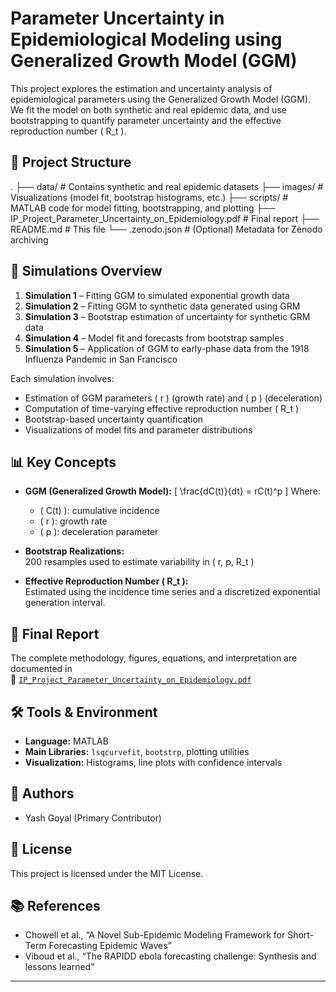 # Parameter Uncertainty in Epidemiological Modeling using Generalized Growth Model (GGM)

This project explores the estimation and uncertainty analysis of epidemiological parameters using the Generalized Growth Model (GGM). We fit the model on both synthetic and real epidemic data, and use bootstrapping to quantify parameter uncertainty and the effective reproduction number \( R_t \).

## 📁 Project Structure

. ├── data/ # Contains synthetic and real epidemic datasets ├── images/ # Visualizations (model fit, bootstrap histograms, etc.) ├── scripts/ # MATLAB code for model fitting, bootstrapping, and plotting ├── IP_Project_Parameter_Uncertainty_on_Epidemiology.pdf # Final report ├── README.md # This file └── .zenodo.json # (Optional) Metadata for Zenodo archiving


## 📌 Simulations Overview

1. **Simulation 1** – Fitting GGM to simulated exponential growth data  
2. **Simulation 2** – Fitting GGM to synthetic data generated using GRM  
3. **Simulation 3** – Bootstrap estimation of uncertainty for synthetic GRM data  
4. **Simulation 4** – Model fit and forecasts from bootstrap samples  
5. **Simulation 5** – Application of GGM to early-phase data from the 1918 Influenza Pandemic in San Francisco

Each simulation involves:
- Estimation of GGM parameters \( r \) (growth rate) and \( p \) (deceleration)
- Computation of time-varying effective reproduction number \( R_t \)
- Bootstrap-based uncertainty quantification
- Visualizations of model fits and parameter distributions

## 📊 Key Concepts

- **GGM (Generalized Growth Model):**
  \[
  \frac{dC(t)}{dt} = rC(t)^p
  \]
  Where:
  - \( C(t) \): cumulative incidence
  - \( r \): growth rate
  - \( p \): deceleration parameter

- **Bootstrap Realizations:**  
  200 resamples used to estimate variability in \( r, p, R_t \)

- **Effective Reproduction Number \( R_t \):**  
  Estimated using the incidence time series and a discretized exponential generation interval.

## 📄 Final Report

The complete methodology, figures, equations, and interpretation are documented in  
📌 [`IP_Project_Parameter_Uncertainty_on_Epidemiology.pdf`](./IP_Project_Parameter_Uncertainty_on_Epidemiology.pdf)

## 🛠 Tools & Environment

- **Language:** MATLAB  
- **Main Libraries:** `lsqcurvefit`, `bootstrp`, plotting utilities  
- **Visualization:** Histograms, line plots with confidence intervals

## 🧠 Authors

- Yash Goyal (Primary Contributor)

## 📜 License

This project is licensed under the MIT License.

## 📚 References

- Chowell et al., “A Novel Sub-Epidemic Modeling Framework for Short-Term Forecasting Epidemic Waves”  
- Viboud et al., “The RAPIDD ebola forecasting challenge: Synthesis and lessons learned”

---

